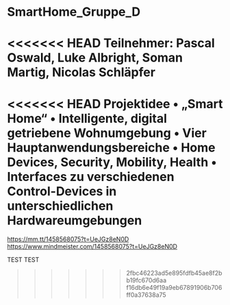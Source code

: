 # SmartHome_Gruppe_D

<<<<<<< HEAD
Teilnehmer: Pascal Oswald, Luke Albright, Soman Martig, Nicolas Schläpfer
=======
<<<<<<< HEAD
Projektidee
• „Smart Home“
• Intelligente, digital getriebene Wohnumgebung
• Vier Hauptanwendungsbereiche
• Home Devices, Security, Mobility, Health
• Interfaces zu verschiedenen Control-Devices in unterschiedlichen
Hardwareumgebungen
=======
https://mm.tt/1458568075?t=UeJGz8eN0D
https://www.mindmeister.com/1458568075?t=UeJGz8eN0D


TEST TEST
>>>>>>> 2fbc46223ad5e895fdfb45ae8f2bb19fc670d6aa
>>>>>>> f16db6e49f19a9eb67891906b706ff0a37638a75
